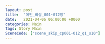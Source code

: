```yaml
---
layout: post
title:  "메인_회상_001~012장"
date:   2021-04-06 06:00:00 +0000
categories: Main
Tags: Story Main
SceneCode: ["scene_skip_cp001-012_q1_s10"]
---
```

